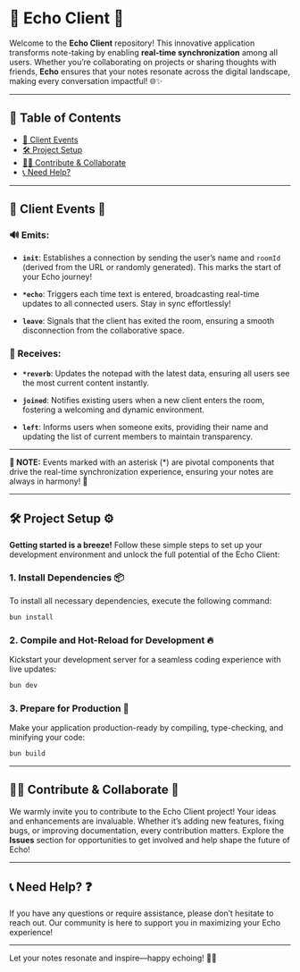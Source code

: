 
# 📝 **Echo Client** 🌟

Welcome to the **Echo Client** repository! This innovative application transforms note-taking by enabling **real-time synchronization** among all users. Whether you’re collaborating on projects or sharing thoughts with friends, **Echo** ensures that your notes resonate across the digital landscape, making every conversation impactful! 🌐✨

---

## 📖 **Table of Contents**

- [🚀 Client Events](#-client-events-)
- [🛠️ Project Setup](#-project-setup-)
- [👩‍💻 Contribute & Collaborate](#-contribute--collaborate-)
- [📞 Need Help?](#-need-help-)

---

## 🚀 **Client Events** 🎉

### **🔊 Emits:**

- **`init`**: Establishes a connection by sending the user’s name and `roomId` (derived from the URL or randomly generated). This marks the start of your Echo journey!

- **`*echo`**: Triggers each time text is entered, broadcasting real-time updates to all connected users. Stay in sync effortlessly!

- **`leave`**: Signals that the client has exited the room, ensuring a smooth disconnection from the collaborative space.

### **📡 Receives:**

- **`*reverb`**: Updates the notepad with the latest data, ensuring all users see the most current content instantly.

- **`joined`**: Notifies existing users when a new client enters the room, fostering a welcoming and dynamic environment.

- **`left`**: Informs users when someone exits, providing their name and updating the list of current members to maintain transparency.

---

**🌟 NOTE:** Events marked with an asterisk (*) are pivotal components that drive the real-time synchronization experience, ensuring your notes are always in harmony! 🎊

---

## 🛠️ **Project Setup** ⚙️

**Getting started is a breeze!** Follow these simple steps to set up your development environment and unlock the full potential of the Echo Client:

### **1. Install Dependencies** 📦

To install all necessary dependencies, execute the following command:

```bash
bun install
```

### **2. Compile and Hot-Reload for Development** 🔥

Kickstart your development server for a seamless coding experience with live updates:

```bash
bun dev
```

### **3. Prepare for Production** 🚀

Make your application production-ready by compiling, type-checking, and minifying your code:

```bash
bun build
```

---

## 👩‍💻 **Contribute & Collaborate** 🤝

We warmly invite you to contribute to the Echo Client project! Your ideas and enhancements are invaluable. Whether it’s adding new features, fixing bugs, or improving documentation, every contribution matters. Explore the **Issues** section for opportunities to get involved and help shape the future of Echo!

---

## 📞 **Need Help?** ❓

If you have any questions or require assistance, please don’t hesitate to reach out. Our community is here to support you in maximizing your Echo experience!

---

Let your notes resonate and inspire—happy echoing! 💬🔄


